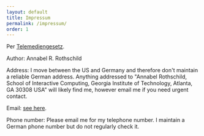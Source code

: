 ```yaml
---
layout: default
title: Impressum
permalink: /impressum/
order: 1
---
```


Per [Telemediengesetz](https://de.wikipedia.org/wiki/Telemediengesetz). 

Author: Annabel R. Rothschild

Address: I move between the US and Germany and therefore don't maintain a reliable German address. Anything addressed to "Annabel Rothschild, School of Interactive Computing, Georgia Institute of Technology, Atlanta, GA 30308 USA" will likely find me, however email me if you need urgent contact.

Email: [see here](https://annabelrothschild.com/contact/).

Phone number: Please email me for my telephone number. I maintain a German phone number but do not regularly check it. 



